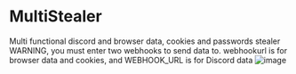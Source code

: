 # MultiStealer
Multi functional discord and browser data, cookies and passwords stealer
WARNING, you must enter two webhooks to send data to. webhookurl is for browser data and cookies, and WEBHOOK_URL is for Discord data
![image](https://user-images.githubusercontent.com/98595166/164785055-e57f3107-a969-498c-9aac-5bc7a1292c96.png)
